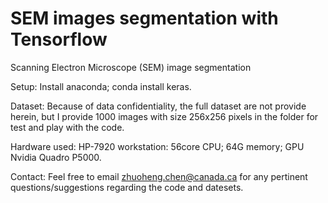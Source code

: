 # SEM images segmentation with Tensorflow
Scanning Electron Microscope (SEM) image segmentation 

Setup: 
Install anaconda; conda install keras.

Dataset: 
Because of data confidentiality, the full dataset are not provide herein, but I provide 1000 images with size 256x256 pixels in the folder for test and play with the code.

Hardware used: 
HP-7920 workstation: 56core CPU; 64G memory; GPU Nvidia Quadro P5000.

Contact: 
Feel free to email zhuoheng.chen@canada.ca for any pertinent questions/suggestions regarding the code and datesets.
